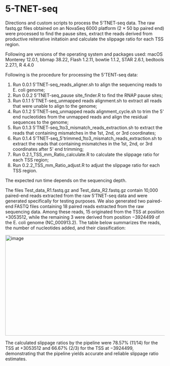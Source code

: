 # 5-TNET-seq
Directions and custom scripts to process the 5'TNET-seq data. The raw fastq.gz files obtained on an NovaSeq 6000 platform (2 × 50 bp paired end) were processed to find the pause sites, extract the reads derived from productive reiterative initatioin and calculate the slippage ratio for each TSS region.

Following are versions of the operating system and packages used:
macOS Monterey 12.0.1, bbmap 38.22, Flash 1.2.11, bowtie 1.1.2, STAR 2.6.1, bedtools 2.27.1, R 4.4.0

Following is the procedure for processing the 5'TENT-seq data:

1. Run 0.0.1 5'TNET-seq_reads_aligner.sh to align the sequencing reads to E. coli genome;
2. Run 0.0.2 5'TNET-seq_pause site_finder.R to find the RNAP pause sites;
3. Run 0.1.1 5'TNET-seq_unmapped reads alignment.sh to extract all reads that were unable to align to the genome;
4. Run 0.1.2 5'TNET-seq_unmapped reads alignment_cycle.sh to trim the 5' end nucleotides from the unmapped reads and align the residual sequences to the genome;
5. Run 0.1.3 5'TNET-seq_1to3_mismatch_reads_extraction.sh to extract the reads that containing mismatches in the 1st, 2nd, or 3rd coordinates;
6. Run 0.1.4 5'TNET-seq_5'trimmed_1to3_mismatch_reads_extraction.sh to extract the reads that containing mismatches in the 1st, 2nd, or 3rd coordinates after 5' end trimming;
7. Run 0.2.1_TSS_mm_Ratio_calculate.R to calculate the slippage ratio for each TSS region;
8. Run 0.2.2_TSS_mm_Ratio_adjust.R to adjust the slippage ratio for each TSS region.

The expected run time depends on the sequencing depth.

The files Test_data_R1.fastq.gz and Test_data_R2.fastq.gz contain 10,000 paired-end reads extracted from the raw 5′TNET-seq data and were generated specifically for testing purposes.
We also generated two paired-end FASTQ files containing 18 paired reads extracted from the raw sequencing data. Among these reads, 15 originated from the TSS at position +3053512, while the remaining 3 were derived from position −3924499 of the E. coli genome (NC_000913.2). The table below summarizes the reads, the number of nucleotides added, and their classification:

<img width="706" height="318" alt="image" src="https://github.com/user-attachments/assets/89461dbb-83cb-42a9-90fb-0748ad4665a0" />



The calculated slippage ratios by the pipeline were 78.57% (11/14) for the TSS at +3053512 and 66.67% (2/3) for the TSS at −3924499, demonstrating that the pipeline yields accurate and reliable slippage ratio estimates.
